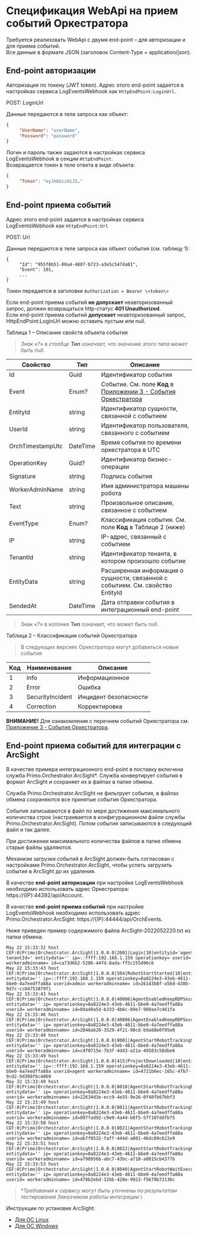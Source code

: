 # Спецификация WebApi на прием событий Оркестратора

Требуется реализовать WebApi с двумя end-point – для авторизации и для приема событий.\
Все данные в формате JSON (заголовок Content-Type = application/json).

## End-point авторизации
Авторизация по токену (JWT token). Адрес этого end-point задается в настройках сервиса LogEventsWebhook как `HttpEndPoint:LoginUrl`.

POST: LoginUrl 

Данные передаются в теле запроса как объект:
```json
{
     "UserName": "userName",
     "Password": "password"
}
```
Логин и пароль также задаются в настройках сервиса LogEventsWebhook в секции `HttpEndPoint`.\
Возвращается токен в теле ответа в виде объекта:
```json
{
     "Token": "eyJhbGciOiJI…"
}
```

## End-point приема событий
Адрес этого end-point задается в настройках сервиса LogEventsWebhook как `HttpEndPoint:Url`

POST: Url

Данные передаются в теле запроса как объект события (см. таблицу 1):
```
{
     "Id": "955f8b51-00a4-4807-b723-a3e5c547da01",
     "Event": 101,
     ...
}
```
Токен передается в заголовке `Authorization = Bearer \<token\>`

Если end-point приема событий **не допускает** неавторизованный запрос, должен возвращаться http-статус **401 Unauthorized**.\
Если end-point приема событий **допускает** неавторизованный запрос, HttpEndPoint:LoginUrl можно оставить пустым или null.
 
Таблица 1 – Описание свойств объекта события
> *Знак «?» в столбце **Тип** означает, что значение этого типа может быть null.*

| Свойство  | Тип  | Описание  |  
| --------- | ---- | --------- |   
| Id        | Guid | Идентификатор события |   
| Event     | Enum? | Событие. См. поле **Код** в [Приложении 3 - События Оркестратора](https://docs.primo-rpa.ru/primo-rpa/orchestrator-new/appendix/appendix3) |
| EntityId  | string | Идентификатор сущности, связанной с событием | 
| UserId    | string | Идентификатор пользователя, связанного с событием  | 
| OrchTimestampUtc | DateTime | Время события по времени оркестратора в UTC | 
| OperationKey | Guid? | Идентификатор бизнес-операции  | 
| Signature | string   | Подпись события  | 
| WorkerAdminName | string | Имя администратора машины робота  | 
| Text        | string  | Произвольное описание, связанное с событием  | 
| EventType   | Enum?   | Классификация события. См. поле **Код** в Таблице 2 (ниже)  |
| IP        | string    | IP-адрес, связанный с событием  | 
| TenantId  | string    | Идентификатор тенанта, в котором произошло событие  | 
| EntityData | string   | Расширенная информация о сущности, связанной с событием. См. свойство EntityId | 
| SendedAt   | DateTime | Дата отправки события в интеграционный end-point | 

> Знак «?» в колонке **Тип** означает, что может быть null.

Таблица 2 – Классификация событий Оркестратора

> В следующих версиях Оркестратора могут добавиться новые события
     
| Код | Наименование  | Описание     |  
| --- | ------------- | ------------ |   
| 1   | Info	       | Информационное |  
| 2   | Error         | Ошибка       |  
| 3   | SecurityIncident | Инцидент безопасности |  
| 4   | Correction    | Корректировка |  
     
**ВНИМАНИЕ!** Для ознакомления с перечнем событий Оркестратора см. [Приложение 3 - События Оркестратора](https://docs.primo-rpa.ru/primo-rpa/orchestrator-new/appendix/appendix3).

## End-point приема событий для интеграции с ArcSight

В качестве примера интеграционного end-point в поставку включена служба Primo.Orchestrator.ArcSight\*. Служба конвертирует события в формат ArcSight и сохраняет их в файлах в папке обмена. 

Служба Primo.Orchestrator.ArcSight не фильтрует события, в файлах обмена сохраняются все принятые события Оркестратора.

События записываются в файл по мере достижения максимального количества строк (настраивается в конфигурационном файле службы Primo.Orchestrator.ArcSight). Потом события записываются в следующий файл и так далее. 

При достижении максимального количества файлов в папке обмена старые файлы удаляются.

Механизм загрузки событий в ArcSight должен быть согласован с настройками Primo.Orchestrator.ArcSight, чтобы успеть загрузить события в ArcSight до их удаления. 

В качестве **end-point авторизации** при настройке LogEventsWebhook необходимо использовать адрес Оркестратора: https://{IP}:44392/api/Account.

В качестве **end-point приема событий** при настройке LogEventsWebhook необходимо использовать адрес Primo.Orchestrator.ArcSight: https://{IP}:44444/api/OrchEvents.
  
Ниже приведен пример содержимого файла ArcSight-2022052220.txt из папки обмена:
```
May 22 15:33:32 host CEF:0|Primo|Orchestrator.ArcSight|1.0.0.0|2001|Login|10|entityid='agent, tenantId=' entitydata='' ip=::ffff:192.168.1.159 operationkey= userid= workeradminname= id=ca73d6b2-5286-44fd-8ada-ff5c155d96c6
May 22 15:33:43 host CEF:0|Primo|Orchestrator.ArcSight|1.0.0.0|504|RobotStartStarted|10|entityid='87' entitydata='' ip=::ffff:192.168.1.159 operationkey=8a8224e3-43eb-4611-bbe0-4a7eedffa88a userid=admin workeradminname= id=26143b8f-a5bd-438b-9d7c-cc04753879f1
May 22 15:33:43 host CEF:0|Primo|Orchestrator.ArcSight|1.0.0.0|40006|AgentEnabledKeepRDPSession|10|entityid='87' entitydata='' ip= operationkey=8a8224e3-43eb-4611-bbe0-4a7eedffa88a userid= workeradminname= id=0da49a5d-b333-4b6c-89e7-980ae7c461fa
May 22 15:33:46 host CEF:0|Primo|Orchestrator.ArcSight|1.0.0.0|40006|AgentEnabledKeepRDPSession|10|entityid='87' entitydata='' ip= operationkey=8a8224e3-43eb-4611-bbe0-4a7eedffa88a userid= workeradminname= id=2046ab20-3529-4f21-98cd-b9a88e0f05e0
May 22 15:33:49 host CEF:0|Primo|Orchestrator.ArcSight|1.0.0.0|8001|AgentStartRobotTrackingStart|10|entityid='87' entitydata='' ip= operationkey=8a8224e3-43eb-4611-bbe0-4a7eedffa88a userid= workeradminname= id=c4f0715e-7b3f-4d43-a21a-49583c58dbe6
May 22 15:33:49 host CEF:0|Primo|Orchestrator.ArcSight|1.0.0.0|415|ProjectDownloaded|10|entityid='1' entitydata='' ip=::ffff:192.168.1.159 operationkey=8a8224e3-43eb-4611-bbe0-4a7eedffa88a userid=agent workeradminname= id=4721b6ec-165c-4fb7-9cd2-9d308f6c4069
May 22 15:33:49 host CEF:0|Primo|Orchestrator.ArcSight|1.0.0.0|8010|AgentStartRobotTrackingDownloadProjectArch|10|entityid='87' entitydata='' ip= operationkey=8a8224e3-43eb-4611-bbe0-4a7eedffa88a userid= workeradminname= id=22634d3e-ecc9-4e55-9e26-0f48fb67bbf3
May 22 15:33:49 host CEF:0|Primo|Orchestrator.ArcSight|1.0.0.0|8011|AgentStartRobotTrackingSaveProjectArch|10|entityid='87' entitydata='' ip= operationkey=8a8224e3-43eb-4611-bbe0-4a7eedffa88a userid= workeradminname= id=897fad92-c9e9-4a44-b8f5-5ff10fddfb75
May 22 15:33:50 host CEF:0|Primo|Orchestrator.ArcSight|1.0.0.0|8021|AgentStartRobotTrackingGenerateRunScript|10|entityid='87' entitydata='' ip= operationkey=8a8224e3-43eb-4611-bbe0-4a7eedffa88a userid= workeradminname= id=ab7f0532-faff-444d-a801-46dc69c622e9
May 22 15:33:51 host CEF:0|Primo|Orchestrator.ArcSight|1.0.0.0|8022|AgentStartRobotTrackingCreateTaskToStartRobot|10|entityid='87' entitydata='' ip= operationkey=8a8224e3-43eb-4611-bbe0-4a7eedffa88a userid= workeradminname= id=a798956b-abc7-43bc-a710-a0815cb4377b
May 22 15:33:53 host CEF:0|Primo|Orchestrator.ArcSight|1.0.0.0|8040|AgentStartRobotWaitExecuteWorkflow|10|entityid='87' entitydata='' ip= operationkey=8a8224e3-43eb-4611-bbe0-4a7eedffa88a userid= workeradminname= id=478b2ebd-32bb-420e-9923-f5679b73136c
```

>\**Требования к сервису могут быть уточнены по результатам тестирования Заказчиком работы интеграции*.\

Инструкции по установке ArcSight:
* [Для ОС Linux](https://docs.primo-rpa.ru/primo-rpa/orchestrator-new/install/linux/additional-components-linux/arcsight-linux-centos)
* [Для ОС Windows](https://docs.primo-rpa.ru/primo-rpa/orchestrator-new/install/windows/additional-components-win/arc-sight-win)



